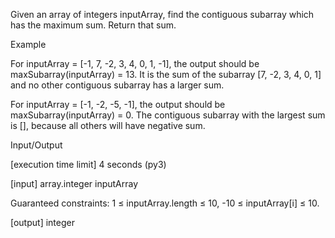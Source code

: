 Given an array of integers inputArray, find the contiguous subarray which has the maximum sum. Return that sum.

Example

For inputArray = [-1, 7, -2, 3, 4, 0, 1, -1], the output should be
maxSubarray(inputArray) = 13.
It is the sum of the subarray [7, -2, 3, 4, 0, 1] and no other contiguous subarray has a larger sum.

For inputArray = [-1, -2, -5, -1], the output should be
maxSubarray(inputArray) = 0.
The contiguous subarray with the largest sum is [], because all others will have negative sum.

Input/Output

[execution time limit] 4 seconds (py3)

[input] array.integer inputArray

Guaranteed constraints:
1 ≤ inputArray.length ≤ 10,
-10 ≤ inputArray[i] ≤ 10.

[output] integer